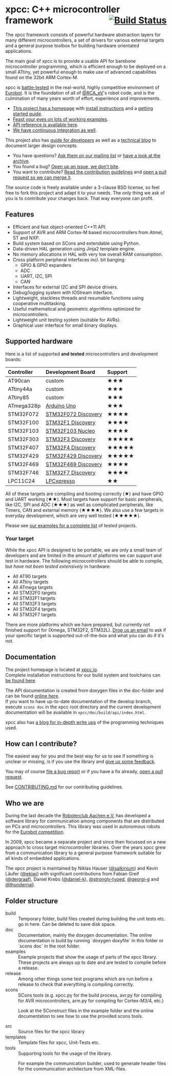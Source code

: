 # xpcc: C++ microcontroller framework <span style="float:right;"><a href="https://travis-ci.org/roboterclubaachen/xpcc" style="border-bottom:none">![Build Status](https://travis-ci.org/roboterclubaachen/xpcc.svg?branch=develop)</a></span>

The xpcc framework consists of powerful hardware abstraction layers for many
different microcontrollers, a set of drivers for various external targets and a general purpose toolbox for building hardware orientated applications.

The main goal of xpcc is to provide a usable API for barebone microcontroller programming,
which is efficient enough to be deployed on a small ATtiny, yet powerful enough to make
use of advanced capabilities found on the 32bit ARM Cortex-M.

xpcc is [battle-tested](#who-we-are) in the real-world, highly competitive
environment of [Eurobot][].
It is the foundation of all of [@RCA_eV][rca]'s robot code, and is the
culmination of many years worth of effort, experience and improvements.

- [This project has a homepage](http://xpcc.io) with [install instructions][install] and a [getting started guide][guide].
- [Feast your eyes on lots of working examples][examples].
- [API reference is available here][reference].
- [We have continuous integration as well][travis_ci].

This project also has [guide for developers][guide] as well as a [technical blog][blog] to document larger design concepts.

- You have questions? [Ask them on our mailing list][mailing_list]
or [have a look at the archive][mailing_archive].
- You found a bug? [Open up an issue, we don't bite][issues].
- You want to contribute? [Read the contribution guidelines][contributing] and [open a pull request so we can merge it][prs].

The source code is freely available under a 3-clause BSD license, so feel
free to fork this project and adapt it to your needs.
The only thing we ask of you is to contribute your changes back.
That way everyone can profit.

## Features

- Efficient and fast object-oriented C++11 API.
- Support of AVR and ARM Cortex-M based microcontrollers from Atmel, ST and NXP.
- Build system based on SCons and extendable using Python.
- Data-driven HAL generation using Jinja2 template engine.
- No memory allocations in HAL with very low overall RAM consumption.
- Cross platform peripheral interfaces incl. bit banging:
    - GPIO & GPIO expanders
    - ADC
    - UART, I2C, SPI
    - CAN
- Interfaces for external I2C and SPI device drivers.
- Debug/logging system with IOStream interface.
- Lightweight, stackless threads and resumable functions using cooperative multitasking.
- Useful mathematical and geometric algorithms optimized for microcontrollers.
- Lightweight unit testing system (suitable for AVRs).
- Graphical user interface for small binary displays.

## Supported hardware

Here is a list of supported **and tested** microcontrollers and development boards:

| Controller | Development Board       | Support                             |
|:-----------|:------------------------|:------------------------------------|
| AT90can    | custom                  | &#9733;&#9733;&#9733;               |
| ATtiny44a  | custom                  | &#9733;&#9733;&#9733;               |
| ATtiny85   | custom                  | &#9733;&#9733;&#9733;               |
| ATmega328p | [Arduino Uno][]         | &#9733;&#9733;&#9733;               |
| STM32F072  | [STM32F072 Discovery][] | &#9733;&#9733;&#9733;&#9733;        |
| STM32F100  | [STM32F1 Discovery][]   | &#9733;&#9733;&#9733;&#9733;        |
| STM32F103  | [STM32F103 Nucleo][]    | &#9733;&#9733;&#9733;&#9733;        |
| STM32F303  | [STM32F3 Discovery][]   | &#9733;&#9733;&#9733;&#9733;&#9733; |
| STM32F407  | [STM32F4 Discovery][]   | &#9733;&#9733;&#9733;&#9733;&#9733; |
| STM32F429  | [STM32F429 Discovery][] | &#9733;&#9733;&#9733;&#9733;&#9733; |
| STM32F469  | [STM32F469 Discovery][] | &#9733;&#9733;&#9733;&#9733;        |
| STM32F746  | [STM32F7 Discovery][]   | &#9733;&#9733;&#9733;&#9733;        |
| LPC11C24   | [LPCxpresso][]          | &#9733;&#9733;                      |

All of these targets are compiling and booting correctly
(&#9733;)
and have GPIO and UART working
(&#9733;&#9733;).
Most targets have support for basic peripherals, like I2C, SPI and ADC
(&#9733;&#9733;&#9733;)
as well as complicated peripherals, like Timers, CAN and external memory
(&#9733;&#9733;&#9733;&#9733;).
We also use a few targets in everyday development, which are very well tested
(&#9733;&#9733;&#9733;&#9733;&#9733;).

Please see [our examples for a complete list][examples] of tested projects.

### Your target

While the xpcc API is designed to be portable, we are only a small team of developers and are limited in the amount of platforms we can support and test in hardware.
The following microcontrollers should be able to compile, but *have not been tested extensively* in hardware:

- All AT90 targets
- All ATtiny targets
- All ATmega targets
- All STM32F0 targets
- All STM32F1 targets
- All STM32F3 targets
- All STM32F4 targets
- All STM32F7 targets

There are more platforms which we have prepared, but currently not finished support for (Xmega, STM32F2, STM32L).
[Drop us an email][mailing_list] to ask if your specific target is supported out-of-the-box and what you can do if it's not.

## Documentation

The project homepage is located at [xpcc.io](http://xpcc.io).  
Complete installation instructions for our build system and toolchains can [be found here][install].

The API documentation is created from doxygen files in the doc-folder and can be found [online here](http://xpcc.io/api/modules.html).  
If you want to have up-to-date documentation of the develop branch, execute `scons doc`
in the xpcc root directory and the current development documentation will be available
in `xpcc/doc/build/api/index.html`.

xpcc also has [a blog for in-depth write ups](http://blog.xpcc.io) of the programming techniques used.

## How can I contribute?

The easiest way for you and the best way for us to see if something is unclear or missing, is if you use the library and [give us some feedback](http://mailman.rwth-aachen.de/mailman/listinfo/xpcc-dev).

You may of course [file a bug report](https://github.com/roboterclubaachen/xpcc/issues) or if you have a fix already, [open a pull request](https://github.com/roboterclubaachen/xpcc/pulls).

See [CONTRIBUTING.md](CONTRIBUTING.md) for our contributing guidelines.

## Who we are

During the last decade the [Roboterclub Aachen e.V.][rca_ev] has developed a software library for communication among components that are distributed on PCs and microcontrollers. This library was used in autonomous robots for the [Eurobot competition][eurobot].

In 2009, xpcc became a separate project and since then focussed on a new approach to cross target microcontroller libraries. Over the years xpcc grew from a communication library to a general purpose framework suitable for all kinds of embedded applications.

The xpcc project is maintained by
Niklas Hauser ([@salkinium](https://github.com/salkinium)) and
Kevin Läufer ([@ekiwi](https://github.com/ekiwi)) with significant contributions from
Fabian Greif ([@dergraaf](https://github.com/dergraaf)),
Daniel Krebs ([@daniel-k](https://github.com/daniel-k)),
[@strongly-typed](https://github.com/strongly-typed), [@georgi-g](https://github.com/georgi-g) and
[@thundernail](https://github.com/thundernail).

## Folder structure

<dl>
<dt>build</dt>
<dd>
  Temporary folder, build files created during building the unit tests etc.
  go in here. Can be deleted to save disk space.
</dd>

<dt>doc</dt>
<dd>
  Documentation, mainly the doxygen documentation. The online documentation
  is build by running `doxygen doxyfile` in this folder or `scons doc` in
  the root folder.
</dd>

<dt>examples</dt>
<dd>
  Example projects that show the usage of parts of the xpcc library. These
  projects are always up to date and are tested to compile before a
  release.
</dd>

<dt>release</dt>
<dd>
  Among other things some test programs which are run before a release to
  check that everything is compiling correctly.
</dd>

<dt>scons</dt>
<dd>
  SCons tools (e.g. xpcc.py for the build process, avr.py for compiling for
  AVR microcontrollers, arm.py for compiling for Cortex-M3/4, etc.)

  Look at the SConstruct files in the example folder and the online
  documentation to see how to use the provided scons tools.
</dd>

<dt>src</dt>
<dd>
  Source files for the xpcc library
</dd>

<dt>templates</dt>
<dd>
  Template files for xpcc, Unit-Tests etc.
</dd>

<dt>tools</dt>
<dd>
  Supporting tools for the usage of the library.

  For example the communication builder, used to generate header files for the
  communication architecture from XML-files.
</dd>
</dl>



[virtualbox]: https://www.virtualbox.org/wiki/Downloads
[vagrant]: http://www.vagrantup.com/downloads.html
[rca-vm]: https://github.com/roboterclubaachen/rca-vm

[prs]: https://github.com/roboterclubaachen/xpcc/pulls
[contributing]: https://github.com/roboterclubaachen/xpcc/tree/develop/CONTRIBUTING.md
[issues]: https://github.com/roboterclubaachen/xpcc/issues
[rca_ev]: http://www.roboterclub.rwth-aachen.de/
[eurobot]: http://www.eurobot.org/
[travis_ci]: https://travis-ci.org/roboterclubaachen/xpcc
[testing]: http://xpcc.io/guide/testing
[mailing_archive]: http://blog.gmane.org/gmane.comp.hardware.arm.cortex.xpcc.devel
[examples]: https://github.com/roboterclubaachen/xpcc/tree/develop/examples
[mailing_list]: http://mailman.rwth-aachen.de/mailman/listinfo/xpcc-dev
[guide]: http://xpcc.io/guide/getting-started
[install]: http://xpcc.io/installation
[reference]: http://xpcc.io/reference/api
[blog]: http://blog.xpcc.io
[rca]: http://www.roboterclub.rwth-aachen.de

[Arduino Uno]: https://www.arduino.cc/en/Main/ArduinoBoardUno
[STM32F072 Discovery]: http://www.st.com/web/catalog/tools/FM116/CL1620/SC959/SS1532/LN1848/PF259724
[STM32F1 Discovery]: http://www.st.com/web/catalog/tools/FM116/CL1620/SC959/SS1532/LN1848/PF250863
[STM32F103 Nucleo]: http://www.st.com/web/catalog/tools/FM116/SC959/SS1532/LN1847/PF259875
[STM32F3 Discovery]: http://www.st.com/web/catalog/tools/FM116/CL1620/SC959/SS1532/LN1848/PF254044
[STM32F4 Discovery]: http://www.st.com/web/catalog/tools/FM116/CL1620/SC959/SS1532/LN1848/PF252419
[STM32F429 Discovery]: http://www.st.com/web/catalog/tools/FM116/CL1620/SC959/SS1532/LN1848/PF259090
[STM32F469 Discovery]: http://www.st.com/web/catalog/tools/FM116/CL1620/SC959/SS1532/LN1848/PF262395
[STM32F7 Discovery]: http://www.st.com/web/catalog/tools/FM116/CL1620/SC959/SS1532/LN1848/PF261641
[LPCxpresso]: https://www.lpcware.com/LPCXpressoV1Boards
